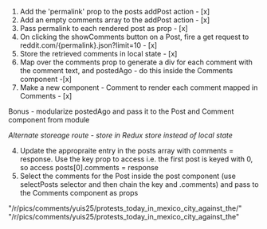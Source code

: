 1. Add the 'permalink' prop to the posts addPost action - [x]
2. Add an empty comments array to the addPost action - [x]
3. Pass permalink to each rendered post as prop - [x]
4. On clicking the showComments button on a Post, fire a get request to reddit.com/{permalink}.json?limit=10 - [x]
5. Store the retrieved comments in local state - [x]
6. Map over the comments prop to generate a div for each comment with the comment text, and postedAgo - do this inside the Comments component -[x]
7. Make a new component - Comment to render each comment mapped in Comments - [x]

Bonus - modularize postedAgo and pass it to the Post and Comment component from module

*Alternate storeage route - store in Redux store instead of local state*

4. Update the appropraite entry in the posts array with comments = response. Use the key prop to access i.e. the first post is keyed with 0, so access posts[0].comments = response
5. Select the comments for the Post inside the post component (use selectPosts selector and then chain the key and .comments) and pass to the Comments component as props

"/r/pics/comments/yuis25/protests_today_in_mexico_city_against_the/"
"/r/pics/comments/yuis25/protests_today_in_mexico_city_against_the"